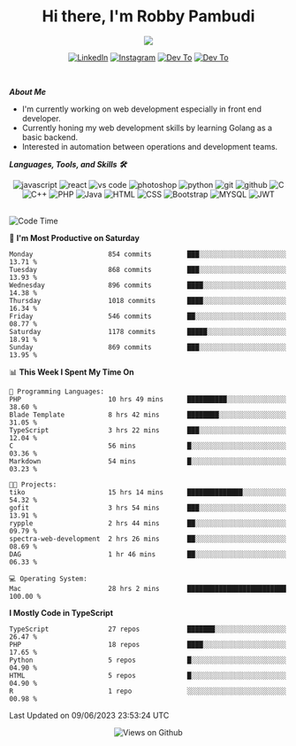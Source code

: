 <div align="center">
   <h1>Hi there, I'm Robby Pambudi </h1>

<img src="https://pronoun.cyou/x/y?subject=He&object=Him&height=20"> 
</div>

<p align='center'>
   <a href="https://www.linkedin.com/in/robbypambudi" target="_blank"><img src="https://img.shields.io/badge/LinkedIn-0077B5?style=for-the-badge&logo=linkedin&logoColor=white" alt="LinkedIn"></a>
   <a href="https://www.instagram.com/robbypambudi" target="_blank"><img src="https://img.shields.io/badge/Instagram-E4405F?style=for-the-badge&logo=instagram&logoColor=white" alt="Instagram"></a>
   <a href="https://dev.to/robbypambudi" target="_blank"><img src="https://img.shields.io/badge/dev.to-0A0A0A?style=for-the-badge&logo=dev.to&logoColor=white" alt="Dev To"></a>
   <a href="https://www.facebook.com/robbyulungpambudi" target="_blank"><img src="https://img.shields.io/badge/Facebook-1877F2?style=for-the-badge&logo=facebook&logoColor=white" alt="Dev To"></a>

</p> <p>
<br>
   
***About Me***
   
- I'm currently working on web development especially in front end developer.
- Currently honing my web development skills by learning Golang as a basic backend.
- Interested in automation between operations and development teams.
 
   
***Languages, Tools, and Skills 🛠***

   <div align="center">
   <img src="https://img.shields.io/badge/JavaScript-F7DF1E?style=for-the-badge&logo=javascript&logoColor=black" alt="javascript" />
      <img src="https://img.shields.io/badge/React-61DAFB?style=for-the-badge&logo=react&logoColor=black" alt="react" />
      <img src="https://img.shields.io/badge/vs%20code-007ACC?style=for-the-badge&logo=visual%20studio%20code&logoColor=white" alt="vs code" />
      <img src="https://img.shields.io/badge/adobe%20photoshop-31A8FF?style=for-the-badge&logo=adobe%20photoshop&logoColor=white" alt="photoshop" />
      <img src="https://img.shields.io/badge/python-3776AB?style=for-the-badge&logo=python&logoColor=white" alt="python" />
      <img src="https://img.shields.io/badge/Git-F05032?style=for-the-badge&logo=git&logoColor=white" alt="git" />
      <img src="https://img.shields.io/badge/GitHub-100000?style=for-the-badge&logo=github&logoColor=white" alt="github" />
      <img src="https://img.shields.io/badge/c-%2300599C.svg?style=for-the-badge&logo=c&logoColor=white" alt="C" />
      <img src="https://img.shields.io/badge/c++-%2300599C.svg?style=for-the-badge&logo=c%2B%2B&logoColor=white" alt="C++" />   
      <img src="https://img.shields.io/badge/PHP-777BB4?style=for-the-badge&logo=php&logoColor=white" alt="PHP" />
      <img src="https://img.shields.io/badge/Java-ED8B00?style=for-the-badge&logo=java&logoColor=white" alt="Java"/>
      <img src="https://img.shields.io/badge/HTML5-E34F26?style=for-the-badge&logo=html5&logoColor=white" alt="HTML" />
      <img src="https://img.shields.io/badge/CSS-239120?&style=for-the-badge&logo=css3&logoColor=white" alt ="CSS" />
      <img src="https://img.shields.io/badge/Bootstrap-563D7C?style=for-the-badge&logo=bootstrap&logoColor=white" alt="Bootstrap" />
      <img src="https://img.shields.io/badge/MySQL-00000F?style=for-the-badge&logo=mysql&logoColor=white" alt="MYSQL" />
      <img src="https://img.shields.io/badge/json%20web%20tokens-323330?style=for-the-badge&logo=json-web-tokens&logoColor=pink" alt="JWT" />
      
   </div><br>
   
<!--START_SECTION:waka-->
![Code Time](http://img.shields.io/badge/Code%20Time-769%20hrs%2025%20mins-blue)

📅 **I'm Most Productive on Saturday** 

```text
Monday                   854 commits         ███░░░░░░░░░░░░░░░░░░░░░░   13.71 % 
Tuesday                  868 commits         ███░░░░░░░░░░░░░░░░░░░░░░   13.93 % 
Wednesday                896 commits         ████░░░░░░░░░░░░░░░░░░░░░   14.38 % 
Thursday                 1018 commits        ████░░░░░░░░░░░░░░░░░░░░░   16.34 % 
Friday                   546 commits         ██░░░░░░░░░░░░░░░░░░░░░░░   08.77 % 
Saturday                 1178 commits        █████░░░░░░░░░░░░░░░░░░░░   18.91 % 
Sunday                   869 commits         ███░░░░░░░░░░░░░░░░░░░░░░   13.95 % 
```


📊 **This Week I Spent My Time On** 

```text
💬 Programming Languages: 
PHP                      10 hrs 49 mins      ██████████░░░░░░░░░░░░░░░   38.60 % 
Blade Template           8 hrs 42 mins       ████████░░░░░░░░░░░░░░░░░   31.05 % 
TypeScript               3 hrs 22 mins       ███░░░░░░░░░░░░░░░░░░░░░░   12.04 % 
C                        56 mins             █░░░░░░░░░░░░░░░░░░░░░░░░   03.36 % 
Markdown                 54 mins             █░░░░░░░░░░░░░░░░░░░░░░░░   03.23 % 

🐱‍💻 Projects: 
tiko                     15 hrs 14 mins      ██████████████░░░░░░░░░░░   54.32 % 
gofit                    3 hrs 54 mins       ███░░░░░░░░░░░░░░░░░░░░░░   13.91 % 
rypple                   2 hrs 44 mins       ██░░░░░░░░░░░░░░░░░░░░░░░   09.79 % 
spectra-web-development  2 hrs 26 mins       ██░░░░░░░░░░░░░░░░░░░░░░░   08.69 % 
DAG                      1 hr 46 mins        ██░░░░░░░░░░░░░░░░░░░░░░░   06.33 % 

💻 Operating System: 
Mac                      28 hrs 2 mins       █████████████████████████   100.00 % 
```

**I Mostly Code in TypeScript** 

```text
TypeScript               27 repos            ███████░░░░░░░░░░░░░░░░░░   26.47 % 
PHP                      18 repos            ████░░░░░░░░░░░░░░░░░░░░░   17.65 % 
Python                   5 repos             █░░░░░░░░░░░░░░░░░░░░░░░░   04.90 % 
HTML                     5 repos             █░░░░░░░░░░░░░░░░░░░░░░░░   04.90 % 
R                        1 repo              ░░░░░░░░░░░░░░░░░░░░░░░░░   00.98 % 
```




 Last Updated on 09/06/2023 23:53:24 UTC
<!--END_SECTION:waka-->

<div align="center">
<img src="https://komarev.com/ghpvc/?username=robbypambudi&color=green" alt="Views on Github" />
</div>

